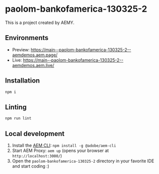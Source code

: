 # paolom-bankofamerica-130325-2

This is a project created by AEMY.

## Environments

- Preview: https://main--paolom-bankofamerica-130325-2--aemdemos.aem.page/
- Live: https://main--paolom-bankofamerica-130325-2--aemdemos.aem.live/

## Installation

```sh
npm i
```

## Linting

```sh
npm run lint
```

## Local development

1. Install the [AEM CLI](https://github.com/adobe/helix-cli): `npm install -g @adobe/aem-cli`
1. Start AEM Proxy: `aem up` (opens your browser at `http://localhost:3000/`)
1. Open the `paolom-bankofamerica-130325-2` directory in your favorite IDE and start coding :)